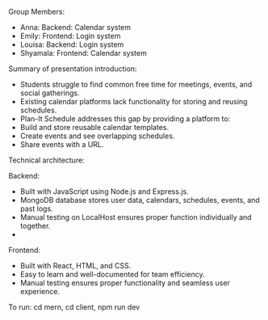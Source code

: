 Group Members:
- Anna: Backend: Calendar system
- Emily: Frontend: Login system
- Louisa: Backend: Login system
- Shyamala: Frontend: Calendar system

Summary of presentation introduction:
- Students struggle to find common free time for meetings, events, and social gatherings.
- Existing calendar platforms lack functionality for storing and reusing schedules.
- Plan-It Schedule addresses this gap by providing a platform to:
- Build and store reusable calendar templates.
- Create events and see overlapping schedules.
- Share events with a URL.

Technical architecture:

Backend:
- Built with JavaScript using Node.js and Express.js.
- MongoDB database stores user data, calendars, schedules, events, and past logs.
- Manual testing on LocalHost ensures proper function individually and together.
- 
Frontend:
- Built with React, HTML, and CSS.
- Easy to learn and well-documented for team efficiency.
- Manual testing ensures proper functionality and seamless user experience.

To run:
cd mern, cd client, npm run dev
